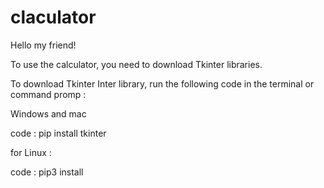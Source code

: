 # claculator
Hello my friend!

To use the calculator,
you need to download Tkinter libraries.

To download Tkinter Inter library, run the following code in the terminal or command promp : 

Windows and mac

code : pip install tkinter

for Linux :

code : pip3 install 
